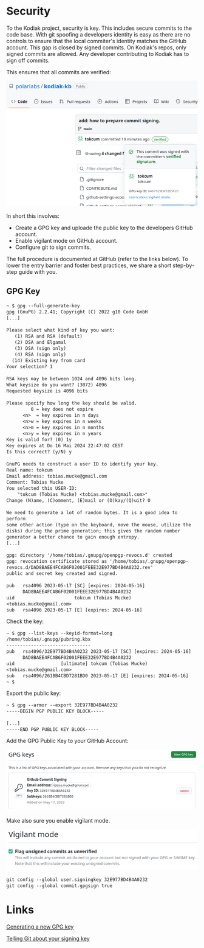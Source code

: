 # Security

To the Kodiak project, security is key. This includes secure commits to the code base. With git spoofing a developers identity is easy as there are no controls 
to ensure that the local commiter's identity matches the GitHub account. This gap is closed by signed commits. On Kodiak's repos, only signed commits are 
allowed. Any developer contributing to Kodiak has to sign off commits.

This ensures that all commits are verified:

![Screenshot of a verified commit](https://github.com/polarlabs/kodiak-kb/blob/main/github-commit-verified.png?raw=true)

In short this involves:

* Create a GPG key and uploade the public key to the developers GitHub account.
* Enable vigilant mode on GitHub account.
* Configure git to sign commits.

The full procedure is documented at GitHub (refer to the links below). To lower the entry barrier and foster best practices, we share a short
step-by-step guide with you.

## GPG Key

```
~ $ gpg --full-generate-key
gpg (GnuPG) 2.2.41; Copyright (C) 2022 g10 Code GmbH
[...]

Please select what kind of key you want:
   (1) RSA and RSA (default)
   (2) DSA and Elgamal
   (3) DSA (sign only)
   (4) RSA (sign only)
  (14) Existing key from card
Your selection? 1

RSA keys may be between 1024 and 4096 bits long.
What keysize do you want? (3072) 4096
Requested keysize is 4096 bits

Please specify how long the key should be valid.
         0 = key does not expire
      <n>  = key expires in n days
      <n>w = key expires in n weeks
      <n>m = key expires in n months
      <n>y = key expires in n years
Key is valid for? (0) 1y
Key expires at Do 16 Mai 2024 22:47:02 CEST
Is this correct? (y/N) y

GnuPG needs to construct a user ID to identify your key.
Real name: tokcum
Email address: tobias.mucke@gmail.com
Comment: Tobias Mucke
You selected this USER-ID:
    "tokcum (Tobias Mucke) <tobias.mucke@gmail.com>"
Change (N)ame, (C)omment, (E)mail or (O)kay/(Q)uit? O

We need to generate a lot of random bytes. It is a good idea to perform
some other action (type on the keyboard, move the mouse, utilize the
disks) during the prime generation; this gives the random number
generator a better chance to gain enough entropy.
[...]

gpg: directory '/home/tobias/.gnupg/openpgp-revocs.d' created
gpg: revocation certificate stored as '/home/tobias/.gnupg/openpgp-revocs.d/DAD8BAEE4FCAB6F02001FEEE32E977BD4B4A0232.rev'
public and secret key created and signed.

pub   rsa4096 2023-05-17 [SC] [expires: 2024-05-16]
      DAD8BAEE4FCAB6F02001FEEE32E977BD4B4A0232
uid                      tokcum (Tobias Mucke) <tobias.mucke@gmail.com>
sub   rsa4096 2023-05-17 [E] [expires: 2024-05-16]
```

Check the key:

```
~ $ gpg --list-keys --keyid-format=long
/home/tobias/.gnupg/pubring.kbx
-------------------------------
pub   rsa4096/32E977BD4B4A0232 2023-05-17 [SC] [expires: 2024-05-16]
      DAD8BAEE4FCAB6F02001FEEE32E977BD4B4A0232
uid                 [ultimate] tokcum (Tobias Mucke) <tobias.mucke@gmail.com>
sub   rsa4096/261BB4CBD7281BD0 2023-05-17 [E] [expires: 2024-05-16]
~ $
```

Export the public key:

```
~ $ gpg --armor --export 32E977BD4B4A0232
-----BEGIN PGP PUBLIC KEY BLOCK-----

[...]
-----END PGP PUBLIC KEY BLOCK-----
```

Add the GPG Public Key to your GitHub Account:

![Screenshot of Github account settings (GPG Keys)](https://github.com/polarlabs/kodiak-kb/blob/main/github-settings-access-gpg-keys.png?raw=true)

Make also sure you enable vigilant mode.

![Screenshot of Github account settings (Vigilant mode)](https://github.com/polarlabs/kodiak-kb/blob/main/github-settings-access-vigilant-mode.png?raw=true)

```
git config --global user.signingkey 32E977BD4B4A0232
git config --global commit.gpgsign true
```

# Links 

[Generating a new GPG key](https://docs.github.com/en/authentication/managing-commit-signature-verification/generating-a-new-gpg-key)

[Telling Git about your signing key](https://docs.github.com/en/authentication/managing-commit-signature-verification/telling-git-about-your-signing-key)
